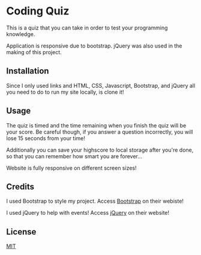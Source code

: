 # Coding Quiz

This is a quiz that you can take in order to test your programming knowledge.

Application is responsive due to bootstrap. jQuery was also used in the making of this project.

## Installation

Since I only used links and HTML, CSS, Javascript, Bootstrap, and jQuery all you need to do to run my site locally, is clone it!

## Usage

The quiz is timed and the time remaining when you finish the quiz will be your score. Be careful though, if you answer a question incorrectly, you will lose 15 seconds from your time!

Additionally you can save your highscore to local storage after you're done, so that you can remember how smart you are forever...

Website is fully responsive on different screen sizes!

## Credits

I used Bootstrap to style my project. Access [Bootstrap](https://getbootstrap.com/) on their webiste!

I used jQuery to help with events! Access [jQuery](https://https://jquery.com/) on their website!

## License

[MIT](https://choosealicense.com/licenses/mit/)

